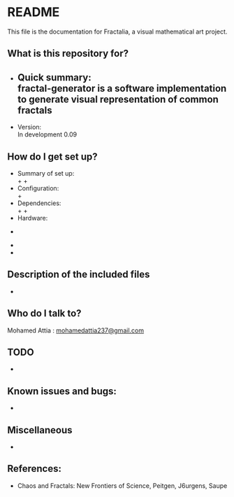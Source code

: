 # README #
This file is the  documentation for Fractalia, a visual mathematical art project.

## What is this repository for?
* Quick summary:  
fractal-generator is a software implementation to generate visual representation of common fractals
   - 
* Version:  
In development 0.09

## How do I get set up?
* Summary of set up:  
   + 
   + 
* Configuration:  
   + 
* Dependencies:  
   + 
   + 
* Hardware:  
 + 
  - 
  - 

## Description of the included files 
* 

## Who do I talk to? 
Mohamed Attia : mohamedattia237@gmail.com



## TODO
* 
## Known issues and bugs:
* 
 
## Miscellaneous 
* 

## References:
* Chaos and Fractals: New Frontiers of Science, Peitgen, J6urgens, Saupe
